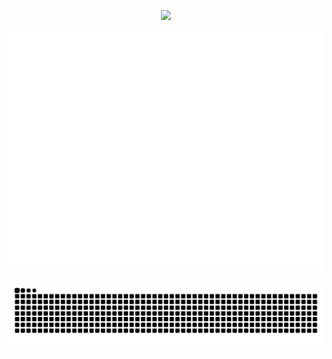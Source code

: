 <!--
**luminion/luminion** is a ✨ _special_ ✨ repository because its `README.md` (this file) appears on your GitHub profile.

Here are some ideas to get you started:

- 🔭 I’m currently working on ...
- 🌱 I’m currently learning ...
- 👯 I’m looking to collaborate on ...
- 🤔 I’m looking for help with ...
- 💬 Ask me about ...
- 📫 How to reach me: ...
- 😄 Pronouns: ...
- ⚡ Fun fact: ...
-->

<p align="center">
  <img src="https://readme-typing-svg.demolab.com/?lines=Hello+Luminion&font=Fira%20Code&center=true&width=380&height=50&duration=4000&pause=1000">
</p>
<!-- <p align="center">
  <img src="https://github-readme-stats.vercel.app/api/top-langs/?username=luminion">
</p> -->

<p align="center">
  <img src="/github-metrics.svg">
</p>


<picture>
  <source media="(prefers-color-scheme: dark)" srcset="https://raw.githubusercontent.com/luminion/luminion/output/github-contribution-grid-snake-dark.svg">
  <source media="(prefers-color-scheme: light)" srcset="https://raw.githubusercontent.com/luminion/luminion/output/github-contribution-grid-snake.svg">
  <img alt="github contribution grid snake animation" src="https://raw.githubusercontent.com/luminion/luminion/output/github-contribution-grid-snake.svg">
</picture>





<!--
![](./profile-3d-contrib/profile-night-rainbow.svg)
-->
